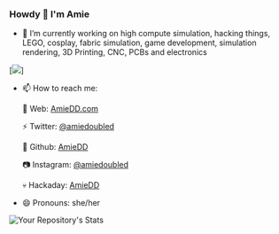 ### Howdy 👋 I'm Amie

- 	:unicorn: I’m currently working on high compute simulation, hacking things, LEGO, cosplay, fabric simulation, game development, simulation rendering, 3D Printing, CNC, PCBs and electronics
	
[![](https://media.giphy.com/media/kcT4DQQ877sxw0TckZ/giphy.gif)]

- 📫 How to reach me: 

  🔮 Web: [AmieDD.com](https://www.amiedd.com)
  
  ⚡ Twitter: [@amiedoubled](https://twitter.com/amiedoubled)
  
  💾 Github: [AmieDD](https://github.com/amiedd)  
  
  📷 Instagram: [@amiedoubled](https://www.instagram.com/amiedoubled)
  
  💀 Hackaday: [AmieDD](https://hackaday.io/project/162200-bio-implant-chip-tesla-model-3-hack)
  
- 😄 Pronouns: she/her

![Your Repository's Stats](https://github-readme-stats.vercel.app/api?username=amiedd&show_icons=true)

<!--
**AmieDD/amiedd** is a ✨ _special_ ✨ repository because its `README.md` (this file) appears on your GitHub profile.
-->
